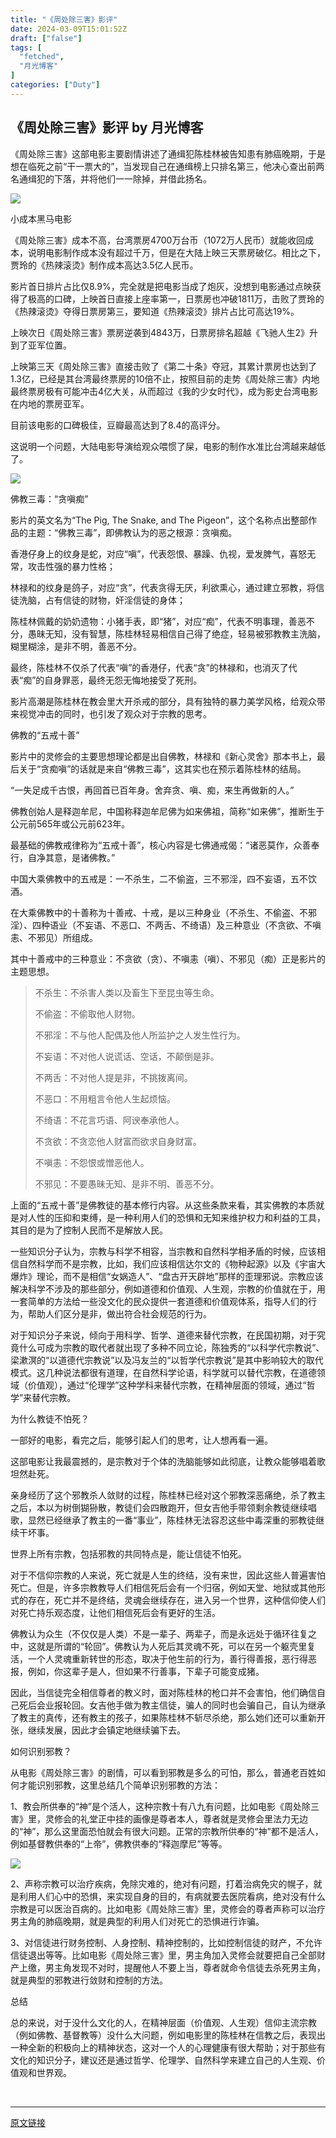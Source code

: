 ```yaml
---
title: "《周处除三害》影评"
date: 2024-03-09T15:01:52Z
draft: ["false"]
tags: [
  "fetched",
  "月光博客"
]
categories: ["Duty"]
---
```

《周处除三害》影评 by 月光博客
------
<div><p>《周处除三害》这部电影主要剧情讲述了通缉犯陈桂林被告知患有肺癌晚期，于是想在临死之前“干一票大的”，当发现自己在通缉榜上只排名第三，他决心查出前两名通缉犯的下落，并将他们一一除掉，并借此扬名。</p><p><img data-imgfileid="503750564" data-ratio="1.4490740740740742" data-s="300,640" data-src="https://mmbiz.qpic.cn/sz_mmbiz_jpg/EFslqW2FxBOviciaPrZ4ibHPqIjr8nV9bdCd2RoY1la2YK6JURDLBFaxr2viaoE4r49onhjib1vRA0JN7pQ5dGDVYMQ/640?wx_fmt=jpeg&amp;from=appmsg" data-type="jpeg" data-w="1080" src="https://mmbiz.qpic.cn/sz_mmbiz_jpg/EFslqW2FxBOviciaPrZ4ibHPqIjr8nV9bdCd2RoY1la2YK6JURDLBFaxr2viaoE4r49onhjib1vRA0JN7pQ5dGDVYMQ/640?wx_fmt=jpeg&amp;from=appmsg"></p><p><span>小成本黑马电影</span></p><p>《周处除三害》成本不高，台湾票房4700万台币（1072万人民币）就能收回成本，说明电影制作成本没有超过千万，但是在大陆上映三天票房破亿。相比之下，贾玲的《热辣滚烫》制作成本高达3.5亿人民币。</p><p>影片首日排片占比仅8.9%，完全就是把电影当成了炮灰，没想到电影通过点映获得了极高的口碑，上映首日直接上座率第一，日票房也冲破1811万，击败了贾玲的《热辣滚烫》夺得日票房第三，要知道《热辣滚烫》排片占比可高达19%。</p><p>上映次日《周处除三害》票房逆袭到4843万，日票房排名超越《飞驰人生2》升到了亚军位置。</p><p>上映第三天《周处除三害》直接击败了《第二十条》夺冠，其累计票房也达到了1.3亿，已经是其台湾最终票房的10倍不止，按照目前的走势《周处除三害》内地最终票房极有可能冲击4亿大关，从而超过《我的少女时代》，成为影史台湾电影在内地的票房亚军。</p><p>目前该电影的口碑极佳，豆瓣最高达到了8.4的高评分。</p><p>这说明一个问题，大陆电影导演给观众喂惯了屎，电影的制作水准比台湾越来越低了。</p><p><img data-imgfileid="503750565" data-ratio="0.563" data-s="300,640" data-src="https://mmbiz.qpic.cn/sz_mmbiz_jpg/EFslqW2FxBOviciaPrZ4ibHPqIjr8nV9bdCCrW4kXy3zn1oazBic7DUf4pnPIUnBwtJKTH42iacElgc3IeeeyIDdupw/640?wx_fmt=jpeg&amp;from=appmsg" data-type="jpeg" data-w="1000" src="https://mmbiz.qpic.cn/sz_mmbiz_jpg/EFslqW2FxBOviciaPrZ4ibHPqIjr8nV9bdCCrW4kXy3zn1oazBic7DUf4pnPIUnBwtJKTH42iacElgc3IeeeyIDdupw/640?wx_fmt=jpeg&amp;from=appmsg"></p><p><span>佛教三毒：“贪嗔痴”</span></p><p>影片的英文名为“The Pig, The Snake, and The Pigeon”，这个名称点出整部作品的主题：“佛教三毒”，即佛教认为的恶之根源：贪嗔痴。</p><p>香港仔身上的纹身是蛇，对应“嗔”，代表怨恨、暴躁、仇视，爱发脾气，喜怒无常，攻击性强的暴力性格；</p><p>林禄和的纹身是鸽子，对应“贪”，代表贪得无厌，利欲熏心，通过建立邪教，将信徒洗脑，占有信徒的财物，奸淫信徒的身体；</p><p>陈桂林佩戴的奶奶遗物：小猪手表，即“猪”，对应“痴”，代表不明事理，善恶不分，愚昧无知，没有智慧，陈桂林轻易相信自己得了绝症，轻易被邪教教主洗脑，糊里糊涂，是非不明，善恶不分。</p><p>最终，陈桂林不仅杀了代表“嗔”的香港仔，代表“贪”的林禄和，也消灭了代表“痴”的自身罪恶，最终无怨无悔地接受了死刑。</p><p>影片高潮是陈桂林在教会里大开杀戒的部分，具有独特的暴力美学风格，给观众带来视觉冲击的同时，也引发了观众对于宗教的思考。</p><p><span>佛教的“五戒十善” </span></p><p>影片中的灵修会的主要思想理论都是出自佛教，林禄和《新心灵舍》那本书上，最后关于“贪痴嗔”的话就是来自“佛教三毒”，这其实也在预示着陈桂林的结局。</p><p>“一失足成千古恨，再回首已百年身。舍弃贪、嗔、痴，来生再做新的人。”</p><p>佛教创始人是释迦牟尼，中国称释迦牟尼佛为如来佛祖，简称“如来佛”，推断生于公元前565年或公元前623年。</p><p>最基础的佛教戒律称为“五戒十善”，核心内容是七佛通戒偈：“诸恶莫作，众善奉行，自净其意，是诸佛教。”</p><p>中国大乘佛教中的五戒是：一不杀生，二不偷盗，三不邪淫，四不妄语，五不饮酒。</p><p>在大乘佛教中的十善称为十善戒、十戒，是以三种身业（不杀生、不偷盗、不邪淫）、四种语业（不妄语、不恶口、不两舌、不绮语）及三种意业（不贪欲、不嗔恚、不邪见）所组成。</p><p>其中十善戒中的三种意业：不贪欲（贪）、不嗔恚（嗔）、不邪见（痴）正是影片的主题思想。</p><blockquote><p>不杀生：不杀害人类以及畜生下至昆虫等生命。</p><p>不偷盗：不偷取他人财物。</p><p>不邪淫：不与他人配偶及他人所监护之人发生性行为。</p><p>不妄语：不对他人说谎话、空话，不颠倒是非。</p><p>不两舌：不对他人提是非，不挑拨离间。</p><p>不恶口：不用粗言令他人生起烦恼。</p><p>不绮语：不花言巧语、阿谀奉承他人。</p><p>不贪欲：不贪恋他人财富而欲求自身财富。</p><p>不嗔恚：不怨恨或憎恶他人。</p><p>不邪见：不要愚昧无知、是非不明、善恶不分。</p></blockquote><p>上面的“五戒十善”是佛教徒的基本修行内容。从这些条款来看，其实佛教的本质就是对人性的压抑和束缚，是一种利用人们的恐惧和无知来维护权力和利益的工具，其目的是为了控制人民而不是解放人民。</p><p>一些知识分子认为，宗教与科学不相容，当宗教和自然科学相矛盾的时候，应该相信自然科学而不是宗教，比如，我们应该相信达尔文的《物种起源》以及《宇宙大爆炸》理论，而不是相信“女娲造人”、“盘古开天辟地”那样的歪理邪说。宗教应该解决科学不涉及的那些部分，例如道德和价值观、人生观，宗教的价值就在于，用一套简单的方法给一些没文化的民众提供一套道德和价值观体系，指导人们的行为，帮助人们区分是非，做出符合社会规范的行为。</p><p>对于知识分子来说，倾向于用科学、哲学、道德来替代宗教，在民国初期，对于究竟什么可成为宗教的取代者就出现了多种不同立论，陈独秀的“以科学代宗教说”、梁漱溟的“以道德代宗教说”以及冯友兰的“以哲学代宗教说”是其中影响较大的取代模式。这几种说法都很有道理，在自然科学论语，科学就可以替代宗教，在道德领域（价值观），通过“伦理学”这种学科来替代宗教，在精神层面的领域，通过“哲学”来替代宗教。</p><p><span>为什么教徒不怕死？</span></p><p>一部好的电影，看完之后，能够引起人们的思考，让人想再看一遍。</p><p>这部电影让我最震撼的，是宗教对于个体的洗脑能够如此彻底，让教众能够唱着歌坦然赴死。</p><p>亲身经历了这个邪教杀人敛财的过程，陈桂林已经对这个邪教深恶痛绝，杀了教主之后，本以为树倒猢狲散，教徒们会四散跑开，但女吉他手带领剩余教徒继续唱歌，显然已经继承了教主的一番“事业”，陈桂林无法容忍这些中毒深重的邪教徒继续干坏事。</p><p>世界上所有宗教，包括邪教的共同特点是，能让信徒不怕死。</p><p>对于不信仰宗教的人来说，死亡就是人生的终结，没有来世，因此这些人普遍害怕死亡。但是，许多宗教教导人们相信死后会有一个归宿，例如天堂、地狱或其他形式的存在，死亡并不是终结，灵魂会继续存在，进入另一个世界，这种信仰使人们对死亡持乐观态度，让他们相信死后会有更好的生活。</p><p>佛教认为众生（不仅仅是人类）不是一辈子、两辈子，而是永远处于循环往复之中，这就是所谓的“轮回”。佛教认为人死后其灵魂不死，可以在另一个躯壳里复活，一个人灵魂重新转世的形态，取决于他生前的行为，善行得善报，恶行得恶报，例如，你这辈子是人，但如果不行善事，下辈子可能变成猪。</p><p>因此，当信徒完全相信尊者的教义时，面对陈桂林的枪口并不会害怕，他们确信自己死后会业报轮回。女吉他手做为教主信徒，骗人的同时也会骗自己，自认为继承了教主的真传，还有教主的孩子，如果陈桂林不斩尽杀绝，那么她们还可以重新开张，继续发展，因此才会镇定地继续骗下去。</p><p><span>如何识别邪教？</span></p><p>从电影《周处除三害》的剧情，可以看到邪教是多么的可怕，那么，普通老百姓如何才能识别邪教，这里总结几个简单识别邪教的方法：</p><p>1、教会所供奉的“神”是个活人，这种宗教十有八九有问题，比如电影《周处除三害》里，灵修会的礼堂正中挂的画像是尊者本人，尊者就是灵修会里法力无边的“神”，那么这里面恐怕就会有很大问题。正常的宗教所供奉的“神”都不是活人，例如基督教供奉的“上帝”，佛教供奉的“释迦摩尼”等等。</p><p><img data-imgfileid="503750562" data-ratio="1.0583333333333333" data-src="https://mmbiz.qpic.cn/sz_mmbiz_png/EFslqW2FxBOviciaPrZ4ibHPqIjr8nV9bdCN0uHqKPiaOn5DbrEC38LfS2PKq6Dvvy70dDx98r7qafM9RgaHxEoarw/640?wx_fmt=png&amp;from=appmsg" data-type="png" data-w="720" src="https://mmbiz.qpic.cn/sz_mmbiz_png/EFslqW2FxBOviciaPrZ4ibHPqIjr8nV9bdCN0uHqKPiaOn5DbrEC38LfS2PKq6Dvvy70dDx98r7qafM9RgaHxEoarw/640?wx_fmt=png&amp;from=appmsg"></p><p>2、声称宗教可以治疗疾病，免除灾难的，绝对有问题，打着治病免灾的幌子，就是利用人们心中的恐惧，来实现自身的目的，有病就要去医院看病，绝对没有什么宗教是可以医治百病的。比如电影《周处除三害》里，灵修会的尊者声称可以治疗男主角的肺癌晚期，就是典型的利用人们对死亡的恐惧进行诈骗。</p><p>3、对信徒进行财务控制、人身控制、精神控制的，比如控制信徒的财产，不允许信徒退出等等。比如电影《周处除三害》里，男主角加入灵修会就要把自己全部财产上缴，男主角发现不对时，提醒他人不要上当，尊者就命令信徒去杀死男主角，就是典型的邪教进行敛财和控制的方法。</p><p><span>总结</span></p><p>总的来说，对于没什么文化的人，在精神层面（价值观、人生观）信仰主流宗教（例如佛教、基督教等）没什么大问题，例如电影里的陈桂林在信教之后，表现出一种全新的积极向上的精神状态，这对一个人的心理健康有很大帮助；对于那些有文化的知识分子，建议还是通过哲学、伦理学、自然科学来建立自己的人生观、价值观和世界观。</p><p><br></p><p><mp-style-type data-value="3"></mp-style-type></p></div>  
<hr>
<a href="https://mp.weixin.qq.com/s/dm7JMuP7Ob9LvZagxhNtTQ",target="_blank" rel="noopener noreferrer">原文链接</a>

